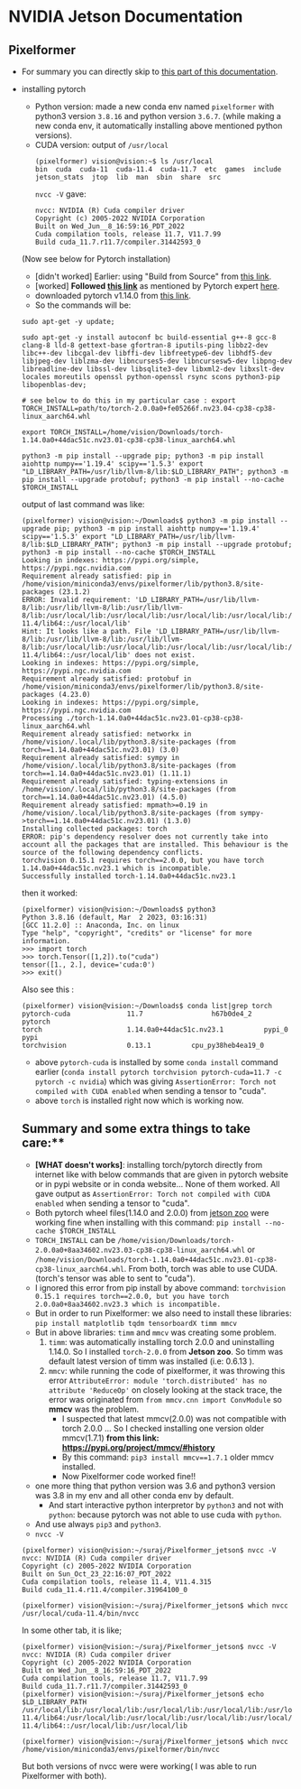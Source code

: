 # NVIDIA Jetson Documentation

## Pixelformer
- For summary you can directly skip to [this part of this documentation](https://gitlab.com/surajiitd/jetson-documentation#summary-and-some-extra-things-to-take-care).
- installing pytorch 
    - Python version:
        made a new conda env named `pixelformer` with python3 version `3.8.16` and python version `3.6.7`.
        (while making a new conda env, it automatically installing above mentioned python versions).
    - CUDA version: output of `/usr/local`  
        ```
        (pixelformer) vision@vision:~$ ls /usr/local
        bin  cuda  cuda-11  cuda-11.4  cuda-11.7  etc  games  include  jetson_stats  jtop  lib  man  sbin  share  src
        ```
        `nvcc -V` gave: 
        ```
        nvcc: NVIDIA (R) Cuda compiler driver
        Copyright (c) 2005-2022 NVIDIA Corporation
        Built on Wed_Jun__8_16:59:16_PDT_2022
        Cuda compilation tools, release 11.7, V11.7.99
        Build cuda_11.7.r11.7/compiler.31442593_0
        ```
    (Now see below for Pytorch installation)
    - [didn't worked] Earlier: using "Build from Source" from [this link](https://forums.developer.nvidia.com/t/pytorch-for-jetson/72048).
    - [worked] **Followed [this link](https://docs.nvidia.com/deeplearning/frameworks/install-pytorch-jetson-platform/index.html#prereqs-install)** as mentioned by Pytorch expert [here](https://discuss.pytorch.org/t/how-to-install-pytorch-from-source-on-orin/170970/2).
    - downloaded pytorch v1.14.0 from [this link](https://elinux.org/Jetson_Zoo#PyTorch_.28Caffe2.29).
    - So the commands will be:
    ```
    sudo apt-get -y update; 
    
    sudo apt-get -y install autoconf bc build-essential g++-8 gcc-8 clang-8 lld-8 gettext-base gfortran-8 iputils-ping libbz2-dev libc++-dev libcgal-dev libffi-dev libfreetype6-dev libhdf5-dev libjpeg-dev liblzma-dev libncurses5-dev libncursesw5-dev libpng-dev libreadline-dev libssl-dev libsqlite3-dev libxml2-dev libxslt-dev locales moreutils openssl python-openssl rsync scons python3-pip libopenblas-dev;

    # see below to do this in my particular case : export TORCH_INSTALL=path/to/torch-2.0.0a0+fe05266f.nv23.04-cp38-cp38-linux_aarch64.whl

    export TORCH_INSTALL=/home/vision/Downloads/torch-1.14.0a0+44dac51c.nv23.01-cp38-cp38-linux_aarch64.whl
    
    python3 -m pip install --upgrade pip; python3 -m pip install aiohttp numpy=='1.19.4' scipy=='1.5.3' export "LD_LIBRARY_PATH=/usr/lib/llvm-8/lib:$LD_LIBRARY_PATH"; python3 -m pip install --upgrade protobuf; python3 -m pip install --no-cache $TORCH_INSTALL
    ```
    output of last command was like: 
    ```
    (pixelformer) vision@vision:~/Downloads$ python3 -m pip install --upgrade pip; python3 -m pip install aiohttp numpy=='1.19.4' scipy=='1.5.3' export "LD_LIBRARY_PATH=/usr/lib/llvm-8/lib:$LD_LIBRARY_PATH"; python3 -m pip install --upgrade protobuf; python3 -m pip install --no-cache $TORCH_INSTALL
    Looking in indexes: https://pypi.org/simple, https://pypi.ngc.nvidia.com
    Requirement already satisfied: pip in /home/vision/miniconda3/envs/pixelformer/lib/python3.8/site-packages (23.1.2)
    ERROR: Invalid requirement: 'LD_LIBRARY_PATH=/usr/lib/llvm-8/lib:/usr/lib/llvm-8/lib:/usr/lib/llvm-8/lib:/usr/local/lib:/usr/local/lib:/usr/local/lib:/usr/local/lib:/usr/local/cuda-11.4/lib64::/usr/local/lib'
    Hint: It looks like a path. File 'LD_LIBRARY_PATH=/usr/lib/llvm-8/lib:/usr/lib/llvm-8/lib:/usr/lib/llvm-8/lib:/usr/local/lib:/usr/local/lib:/usr/local/lib:/usr/local/lib:/usr/local/cuda-11.4/lib64::/usr/local/lib' does not exist.
    Looking in indexes: https://pypi.org/simple, https://pypi.ngc.nvidia.com
    Requirement already satisfied: protobuf in /home/vision/miniconda3/envs/pixelformer/lib/python3.8/site-packages (4.23.0)
    Looking in indexes: https://pypi.org/simple, https://pypi.ngc.nvidia.com
    Processing ./torch-1.14.0a0+44dac51c.nv23.01-cp38-cp38-linux_aarch64.whl
    Requirement already satisfied: networkx in /home/vision/.local/lib/python3.8/site-packages (from torch==1.14.0a0+44dac51c.nv23.01) (3.0)
    Requirement already satisfied: sympy in /home/vision/.local/lib/python3.8/site-packages (from torch==1.14.0a0+44dac51c.nv23.01) (1.11.1)
    Requirement already satisfied: typing-extensions in /home/vision/.local/lib/python3.8/site-packages (from torch==1.14.0a0+44dac51c.nv23.01) (4.5.0)
    Requirement already satisfied: mpmath>=0.19 in /home/vision/.local/lib/python3.8/site-packages (from sympy->torch==1.14.0a0+44dac51c.nv23.01) (1.3.0)
    Installing collected packages: torch
    ERROR: pip's dependency resolver does not currently take into account all the packages that are installed. This behaviour is the source of the following dependency conflicts.
    torchvision 0.15.1 requires torch==2.0.0, but you have torch 1.14.0a0+44dac51c.nv23.1 which is incompatible.
    Successfully installed torch-1.14.0a0+44dac51c.nv23.1
    ```
    then it worked: 
    ```
    (pixelformer) vision@vision:~/Downloads$ python3
    Python 3.8.16 (default, Mar  2 2023, 03:16:31) 
    [GCC 11.2.0] :: Anaconda, Inc. on linux
    Type "help", "copyright", "credits" or "license" for more information.
    >>> import torch
    >>> torch.Tensor([1,2]).to("cuda")
    tensor([1., 2.], device='cuda:0')
    >>> exit()
    ```

    Also see this : 
    ```
    (pixelformer) vision@vision:~/Downloads$ conda list|grep torch
    pytorch-cuda              11.7                 h67b0de4_2    pytorch
    torch                     1.14.0a0+44dac51c.nv23.1          pypi_0    pypi
    torchvision               0.13.1          cpu_py38heb4ea19_0
    ```
    - above `pytorch-cuda` is installed by some `conda install` command earlier (`conda install pytorch torchvision pytorch-cuda=11.7 -c pytorch -c nvidia`)  which was giving `AssertionError: Torch not compiled with CUDA enabled` when sending a tensor to "cuda".
    - above `torch` is installed right now which is working now.

    ## Summary and some extra things to take care:**
    - **[WHAT doesn't works]**: installing torch/pytorch directly from internet like with below commands that are given in pytorch website or in pypi website or in conda website... None of them worked. All gave output as `AssertionError: Torch not compiled with CUDA enabled` when sending a tensor to "cuda".
    - Both pytorch wheel files(1.14.0 and 2.0.0) from [jetson zoo](https://elinux.org/Jetson_Zoo#PyTorch_.28Caffe2.29) were working fine when installing with this command: `pip install --no-cache $TORCH_INSTALL`
    - `TORCH_INSTALL` can be `/home/vision/Downloads/torch-2.0.0a0+8aa34602.nv23.03-cp38-cp38-linux_aarch64.whl` or `/home/vision/Downloads/torch-1.14.0a0+44dac51c.nv23.01-cp38-cp38-linux_aarch64.whl`. From both, torch was able to use CUDA. (torch's tensor was able to sent to "cuda").
    - I ignored this error from pip install by above command: `torchvision 0.15.1 requires torch==2.0.0, but you have torch 2.0.0a0+8aa34602.nv23.3 which is incompatible.`
    - But in order to run Pixelformer: we also need to install these libraries: `pip install matplotlib tqdm tensorboardX timm mmcv` 
    - But in above libraries: `timm` and `mmcv` was creating some problem. 
        1. `timm`: was automatically installing torch 2.0.0 and uninstalling 1.14.0. So I installed `torch-2.0.0` from **Jetson zoo**. So timm was default latest version of timm was installed (i.e: 0.6.13 ).
        2. `mmcv`: while running the code of pixelformer, it was throwing this error `AttributeError: module 'torch.distributed' has no attribute 'ReduceOp'` on closely looking at the stack trace, the error was originated from `from mmcv.cnn import ConvModule` so **mmcv** was the problem.
            - I suspected that latest mmcv(2.0.0) was not compatible with torch 2.0.0 ... So I checked installing one version older mmcv(1.7.1) **from this link: https://pypi.org/project/mmcv/#history**
            - By this command: `pip3 install mmcv==1.7.1` older mmcv installed. 
            - Now Pixelformer code worked fine!!
    - one more thing that python version was 3.6 and python3 version was 3.8 in my env and all other conda env by default. 
        - And start interactive python interpretor by `python3` and not with `python`: because pytorch was not able to use cuda with `python`.
    - And use always `pip3` and `python3`.
    - `nvcc -V`
    ```
    (pixelformer) vision@vision:~/suraj/Pixelformer_jetson$ nvcc -V
    nvcc: NVIDIA (R) Cuda compiler driver
    Copyright (c) 2005-2022 NVIDIA Corporation
    Built on Sun_Oct_23_22:16:07_PDT_2022
    Cuda compilation tools, release 11.4, V11.4.315
    Build cuda_11.4.r11.4/compiler.31964100_0

    (pixelformer) vision@vision:~/suraj/Pixelformer_jetson$ which nvcc
    /usr/local/cuda-11.4/bin/nvcc
    ```
    In some other tab, it is like;
    ```
    (pixelformer) vision@vision:~/suraj/Pixelformer_jetson$ nvcc -V
    nvcc: NVIDIA (R) Cuda compiler driver
    Copyright (c) 2005-2022 NVIDIA Corporation
    Built on Wed_Jun__8_16:59:16_PDT_2022
    Cuda compilation tools, release 11.7, V11.7.99
    Build cuda_11.7.r11.7/compiler.31442593_0
    (pixelformer) vision@vision:~/suraj/Pixelformer_jetson$ echo $LD_LIBRARY_PATH
    /usr/local/lib:/usr/local/lib:/usr/local/lib:/usr/local/lib:/usr/local/cuda-11.4/lib64:/usr/local/lib:/usr/local/lib:/usr/local/lib:/usr/local/lib:/usr/local/cuda-11.4/lib64::/usr/local/lib:/usr/local/lib
    
    (pixelformer) vision@vision:~/suraj/Pixelformer_jetson$ which nvcc
    /home/vision/miniconda3/envs/pixelformer/bin/nvcc
    ```
    But both versions of nvcc were were working( I was able to run Pixelformer with both).




    


